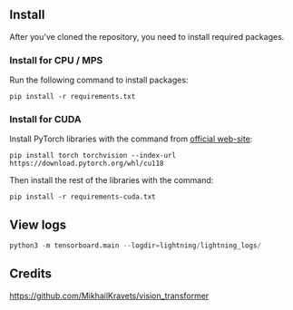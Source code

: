 ## Install

After you've cloned the repository, you need to install required packages.

### Install for CPU / MPS

Run the following command to install packages:

```shell
pip install -r requirements.txt
```

### Install for CUDA

Install PyTorch libraries with the command from [official web-site](https://pytorch.org/get-started/locally/):

```shell
pip install torch torchvision --index-url https://download.pytorch.org/whl/cu118
```

Then install the rest of the libraries with the command:

```shell
pip install -r requirements-cuda.txt
```

## View logs
```python
python3 -m tensorboard.main --logdir=lightning/lightning_logs/
```

## Credits
https://github.com/MikhailKravets/vision_transformer